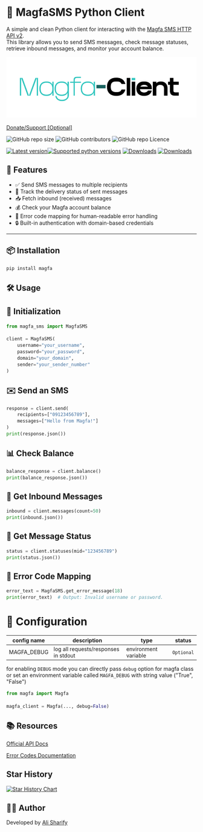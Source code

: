 # 📡 MagfaSMS Python Client

A simple and clean Python client for interacting with
the [Magfa SMS HTTP API v2](https://messaging.magfa.com/ui/?public/wiki/api/http_v2).  
This library allows you to send SMS messages, check message statuses, retrieve inbound messages, and monitor your
account balance.


<img src="https://raw.githubusercontent.com/alisharify7/magfa-client/refs/heads/main/doc/logo.png">


<a href="https://www.coffeete.ir/alisharify7">Donate/Support [Optional]</a>


<img alt="GitHub repo size" src="https://img.shields.io/github/repo-size/alisharify7/magfa-client"> <img alt="GitHub contributors" src="https://img.shields.io/github/contributors/alisharify7/magfa-client"> <img alt="GitHub repo Licence" src="https://img.shields.io/pypi/l/flask_captcha2">

[![Latest version](https://img.shields.io/pypi/v/magfa)](https://pypi.python.org/pypi/magfa)[![Supported python versions](https://img.shields.io/pypi/pyversions/magfa)](https://pypi.python.org/pypi/magfa) [![Downloads](https://static.pepy.tech/badge/magfa)](https://pepy.tech/project/magfa) [![Downloads](https://static.pepy.tech/badge/magfa/month)](https://pepy.tech/project/magfa)

## 🚀 Features

- ✅ Send SMS messages to multiple recipients
- 🔄 Track the delivery status of sent messages
- 📥 Fetch inbound (received) messages
- 💰 Check your Magfa account balance
- 🧾 Error code mapping for human-readable error handling
- 🔒 Built-in authentication with domain-based credentials

---

## 📦 Installation

```bash
pip install magfa
```

## 🛠️ Usage

## 🔐 Initialization

```python
from magfa_sms import MagfaSMS

client = MagfaSMS(
    username="your_username",
    password="your_password",
    domain="your_domain",
    sender="your_sender_number"
)
```

## ✉️ Send an SMS

```python
response = client.send(
    recipients=["09123456789"],
    messages=["Hello from Magfa!"]
)
print(response.json())
```

## 📊 Check Balance

```python
balance_response = client.balance()
print(balance_response.json())
 ```

## 📩 Get Inbound Messages

```python
inbound = client.messages(count=50)
print(inbound.json())
```

## 📡 Get Message Status

```python
status = client.statuses(mid="123456789")
print(status.json())
```

## 🧠 Error Code Mapping

```python
error_text = MagfaSMS.get_error_message(18)
print(error_text)  # Output: Invalid username or password.
```

# 🚧 Configuration

| config name | description                          | type                 | status     | 
|-------------|--------------------------------------|----------------------|------------|
| MAGFA_DEBUG | log all requests/responses in stdout | environment variable | `Optional` |

for enabling `DEBUG` mode you can directly pass `debug` option for magfa class or set an environment variable
called `MAGFA_DEBUG` with string value ("True", "False")

```python
from magfa import Magfa

magfa_client = Magfa(..., debug=False)
```

## 📚 Resources

<a href="https://messaging.magfa.com/ui/?public/wiki/api/http_v2">Official API Docs</a>

<a href="https://messaging.magfa.com/ui/?public/wiki/api/http_v2#errors">Error Codes Documentation</a>

## Star History

[![Star History Chart](https://api.star-history.com/svg?repos=alisharify7/magfa-client&type=Date)](https://star-history.com/#alisharify7/magfa-client&Date)

## 🧑‍💻 Author

Developed by <a href="https://github.com/alisharify7">Ali Sharify</a>
